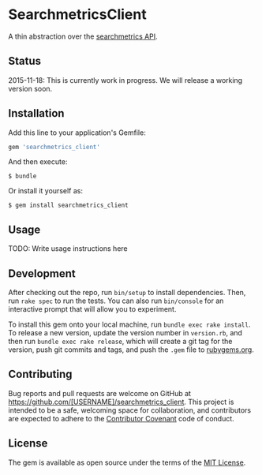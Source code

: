 # SearchmetricsClient

A thin abstraction over the [searchmetrics API](http://api.searchmetrics.com).

## Status

2015-11-18: This is currently work in progress. We will release a working version soon.

## Installation

Add this line to your application's Gemfile:

```ruby
gem 'searchmetrics_client'
```

And then execute:

    $ bundle

Or install it yourself as:

    $ gem install searchmetrics_client

## Usage

TODO: Write usage instructions here

## Development

After checking out the repo, run `bin/setup` to install dependencies. Then, run `rake spec` to run the tests. You can also run `bin/console` for an interactive prompt that will allow you to experiment.

To install this gem onto your local machine, run `bundle exec rake install`. To release a new version, update the version number in `version.rb`, and then run `bundle exec rake release`, which will create a git tag for the version, push git commits and tags, and push the `.gem` file to [rubygems.org](https://rubygems.org).

## Contributing

Bug reports and pull requests are welcome on GitHub at https://github.com/[USERNAME]/searchmetrics_client. This project is intended to be a safe, welcoming space for collaboration, and contributors are expected to adhere to the [Contributor Covenant](contributor-covenant.org) code of conduct.


## License

The gem is available as open source under the terms of the [MIT License](http://opensource.org/licenses/MIT).
